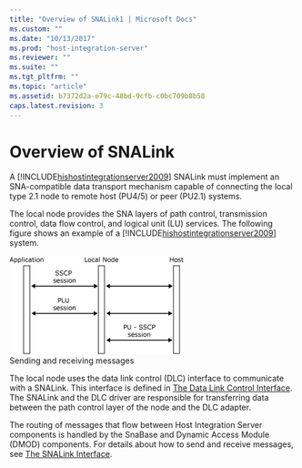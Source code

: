 ```yaml
---
title: "Overview of SNALink1 | Microsoft Docs"
ms.custom: ""
ms.date: "10/13/2017"
ms.prod: "host-integration-server"
ms.reviewer: ""
ms.suite: ""
ms.tgt_pltfrm: ""
ms.topic: "article"
ms.assetid: b7372d2a-e79c-48bd-9cfb-c0bc709b8b58
caps.latest.revision: 3
---
```

# Overview of SNALink
A [!INCLUDE[hishostintegrationserver2009](../core/includes/hishostintegrationserver2009-md.md)] SNALink must implement an SNA-compatible data transport mechanism capable of connecting the local type 2.1 node to remote host (PU4/5) or peer (PU2.1) systems.  
  
 The local node provides the SNA layers of path control, transmission control, data flow control, and logical unit (LU) services. The following figure shows an example of a [!INCLUDE[hishostintegrationserver2009](../core/includes/hishostintegrationserver2009-md.md)] system.  
  
 ![](../core/media/his-32703b.gif "his_32703b")  
Sending and receiving messages  
  
 The local node uses the data link control (DLC) interface to communicate with a SNALink. This interface is defined in [The Data Link Control Interface](../core/data-link-control-interface.md). The SNALink and the DLC driver are responsible for transferring data between the path control layer of the node and the DLC adapter.  
  
 The routing of messages that flow between Host Integration Server components is handled by the SnaBase and Dynamic Access Module (DMOD) components. For details about how to send and receive messages, see [The SNALink Interface](../core/snalink-interface.md).